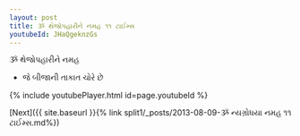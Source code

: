 ```yaml
---
layout: post
title: ૐ થેજોપહારીને નમહ ૧૧ ટાઈમ્સ
youtubeId: JHaQgeknzGs
---
```

 
 
 ૐ થેજોપહારીને નમહ  
 
 -  જે બીજાની તાકાત ચોરે છે 
 
  
 
  
 
 
 
 
 
 


{% include youtubePlayer.html id=page.youtubeId %}
 
[Next]({{ site.baseurl }}{% link  split1/_posts/2013-08-09-ૐ ન્યગ્રોધયા નમહ ૧૧ ટાઈમ્સ.md%})
 
